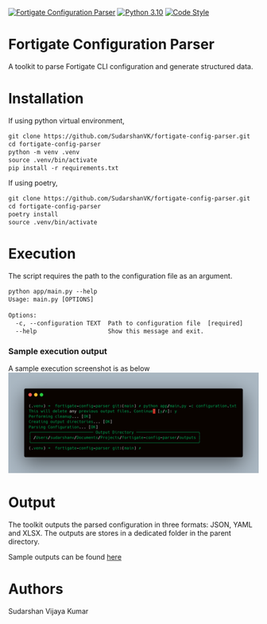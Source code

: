 [![Fortigate Configuration Parser](https://github.com/SudarshanVK/fortigate-config-parser/actions/workflows/main.yaml/badge.svg)](https://github.com/SudarshanVK/fortigate-config-parser/actions/workflows/main.yaml)
[![Python 3.10](https://img.shields.io/badge/python-3.10-blue.svg)](https://www.python.org/downloads/release/python-310/)
[![Code Style](https://img.shields.io/badge/code%20style-black-000000.svg)](https://github.com/ambv/black)

# Fortigate Configuration Parser

A toolkit to parse Fortigate CLI configuration and generate structured data.

# Installation

If using python virtual environment,

```
git clone https://github.com/SudarshanVK/fortigate-config-parser.git
cd fortigate-config-parser
python -m venv .venv
source .venv/bin/activate
pip install -r requirements.txt
```

If using poetry,

```
git clone https://github.com/SudarshanVK/fortigate-config-parser.git
cd fortigate-config-parser
poetry install
source .venv/bin/activate
```

# Execution

The script requires the path to the configuration file as an argument.

```
python app/main.py --help
Usage: main.py [OPTIONS]

Options:
  -c, --configuration TEXT  Path to configuration file  [required]
  --help                    Show this message and exit.
```

### Sample execution output

A sample execution screenshot is as below
![alt text](images/sample_execution.png)

# Output

The toolkit outputs the parsed configuration in three formats: JSON, YAML and XLSX.
The outputs are stores in a dedicated folder in the parent directory.

Sample outputs can be found [here](./outputs)

# Authors

Sudarshan Vijaya Kumar
